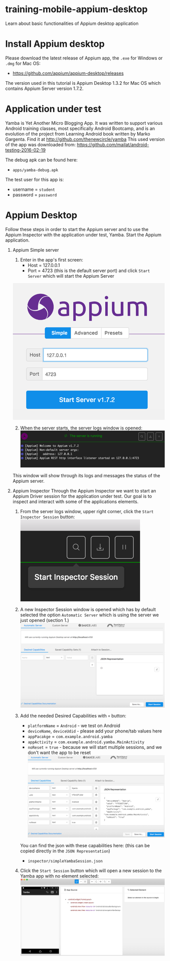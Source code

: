 # training-mobile-appium-desktop
Learn about basic functionalities of Appium desktop application

# Install Appium desktop
Please download the latest release of Appium app, the `.exe` for Windows or `.dmg` for Mac OS:
* https://github.com/appium/appium-desktop/releases

The version used in this tutorial is Appium Desktop 1.3.2 for Mac OS which contains Appium Server version 1.7.2.

# Application under test
Yamba is Yet Another Micro Blogging App. It was written to support various Android training classes, most specifically Android Bootcamp, 
and is an evolution of the project from Learning Android book written by Marko Gargenta. Find it at http://github.com/thenewcircle/yamba
This used version of the app was downloaded from: https://github.com/mailat/android-testing-2016-02-19

The debug apk can be found here:
* `apps/yamba-debug.apk`

The test user for this app is:
* username = `student`
* password = `password`

# Appium Desktop
Follow these steps in order to start the Appium server and to use the Appium Inspector with the application
under test, Yamba.
Start the Appium application.

1. Appium Simple server
    1. Enter in the app's first screen:
        * Host = 127.0.0.1
        * Port = 4723 (this is the default server port)
        and click `Start Server` which will start the Appium Server

     ![Alt text](screenshots/StartLocalhost.png?raw=true)
    
    2. When the server starts, the server logs window is opened:
     ![Alt text](screenshots/StartedLocalhost.png?raw=true)
    
    This window will show through its logs and messages the status of the Appium server.

2. Appium Inspector
Through the Appium Inspector we want to start an Appium Driver session for the application under test.
Our goal is to inspect and interact with some of the applications elements.

    1. From the server logs window, upper right corner, click the `Start Inspector Session` button:
     ![Alt text](screenshots/InspectorBtn.png?raw=true)
    
    2. A new Inspector Session window is opened which has by default selected the option `Automatic Server`
    which is using the server we just opened (section 1.)
     ![Alt text](screenshots/NewSession.png?raw=true)
     
    3. Add the needed Desired Capabilities with `+` button:
        * `platformName` = `Android` - we test on Android
        * `deviceName`, `deviceUdid` - please add your phone/tab values here
        * `appPacakge` = `com.example.android.yamba`
        * `appActivity` = `com.example.android.yamba.MainActivity`
        * `noReset` = `true` - because we will start multiple sessions, and we don't want the app to be reset
        ![Alt text](screenshots/SimpleYambaSession.png?raw=true)
        
        You can find the json with these capabilities here: (this can be copied directly in the `JSON Representation`)
        * `inspector/simpleYambaSession.json`
        
     4. Click the `Start Session` button which will open a new session to the Yamba app with no element selected:
        ![Alt text](screenshots/SimpleYambaSessionStarted.png?raw=true)      
        
